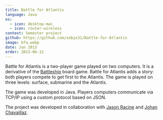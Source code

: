 ```yaml
---
title: Battle for Atlantis
language: Java
os:
  - icon: desktop-mac
  - icon: router-wireless
context: Semester project
github: https://github.com/sebyx31/Battle-for-Atlantis
image: bfa.webp
date: Jun 2013
order: 2013-06-12
---
```


Battle for Atlantis is a two-player game played on two computers. It is a derivative of the [Battleship](https://en.wikipedia.org/wiki/Battleship_(game)) board game. Battle for Atlantis adds a story: both players compete to get first to the Atlantis. The game is played on three levels: surface, submarine and the Atlantis.

The game was developed in Java. Players computers communicate via TCP/IP using a custom protocol based on JSON. 

The project was developed in collaboration with [Jason Racine](http://www.jason-racine.com/) and [Johan Chavaillaz](https://chavaillaz.com/website/).
